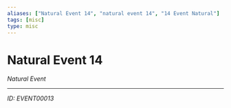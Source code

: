 ```yaml
---
aliases: ["Natural Event 14", "natural event 14", "14 Event Natural"]
tags: [misc]
type: misc
---
```


# Natural Event 14

*Natural Event*

---
*ID: EVENT00013*